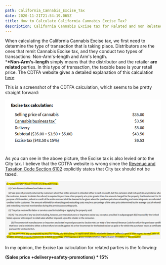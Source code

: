 ```yaml
---
path: California_Cannabis_Excise_Tax
date: 2020-11-21T21:54:19.065Z
title: How to Calculate California Cannabis Excise Tax?
description: California Cannabis Excise tax for Related and non Related Parties
---
```

When calculating the California Cannabis Excise tax, we first need to determine the type of transaction that is taking place. Distributors are the ones that remit Cannabis Excise tax, and they conduct two types of transactions: Non-Arm's-length and Arm's length.\
***\*Non-Arm's-length** simply means that the distributor and the retailer **are related** parties. In this type of transaction, the taxable base is your retail price. The CDTFA website gives a detailed explanation of this calculation [here](https://www.cdtfa.ca.gov/industry/cannabis.htm#Distributors)

 This is a screenshot of the CDTFA calculation, which seems to be pretty straight forward:

![](../assets/screenshot-2020-11-21-134743.png "CDTFA Cannabis Excise Tax Example")

As you can see in the above picture, the Excise tax is also levied onto the City tax.  I believe that the CDTFA website is wrong since the [Revenue and Taxation Code Section 6102](https://www.cdtfa.ca.gov/lawguides/vol1/sutl/6012.html) explicitly states that City tax should not be taxed. 

![](../assets/2.png "Section 6102(c)(5)")

In my opinion, the Excise tax calculation for related parties is the following:

**(Sales price +delivery+safety-promotions) * 15%**